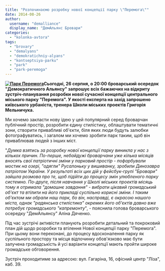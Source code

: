 ```yaml
---
title: "Розпочинаємо розробку нової концепції парку \"Перемога\""
date: 2014-08-26
author: 
  username: "demalliance"
  display_name: "ДемАльянс Бровари"
categories: 
  - "kolonka-avtora"
tags: 
  - "brovary"
  - "demalyans"
  - "demokratichniy-alyans"
  - "kontseptsiya-parku"
  - "park"
  - "park-peremoga"
---
```


**[![Парк Перемога](https://mpz.brovary.org/wp-content/uploads/2014/08/Park-Peremoga.jpg)](https://mpz.brovary.org/wp-content/uploads/2014/08/Park-Peremoga.jpg)Сьогодні, 26 серпня, о 20:00 броварський осередок "Демократичного Альянсу" запрошує всіх бажаючих на відкриту зустріч-планування розробки нової сучасної концепції центрального міського парку "Перемога". У якості експерта на захід запрошено київського урбаніста, тренера Школи міських проектів Григорія Мельничука.**

Ми хочемо закласти нову ідею у цей популярний серед броварчан публічний простір, розробити єдину стилістику, облаштувати тематичні зони, створити привабливі об'єкти, біля яких люди будуть залюбки фотографуватись, і загалом ми хочемо зробити парк таким, щоб він приваблював людей з інших міст.

"_Думка взятись за розробку нової концепції парку виникла у нас з кількох причин. По-перше, небайдужі броварчани уже кілька місяців вносять свої патріотичні зміни у парковий простір - пофарбували мостик на озері, "одягли" Русалоньку у вишиванку, зробили Динозавра патріотом України. У результаті всіх цих дій у фейсбук-групі "Бровари" зайшла розмова про те, щоб підійти до процесу змін улюбленого парку системно. По-друге, після навчання у Школі міських проектів місяць тому я отримала "домашнє завдання" - вибрати цікавий громадський об'єкт та втілити на його прикладі суспільно корисні зміни. І таким об'єктом ми обрали наш парк, бо він, насправді, є окрасою нашого міста, однак "радянська стилістика" окремих його об'єктів давно вже потребує громадського "капремонту_", - пояснила голова броварського осередку "ДемАльянсу" Аліна Дяченко.

Під час зустрічі активісти планують розробити детальний та покроковий план дій щодо розробки та втілення Нової концепції парку "Перемога". При цьому вони переконані, до процесу вдосконалення парку як суспільного простору та місця відпочинку обов'язково має бути залучена громадськість й усі варіанти концепції мають пройти широке громадське обговорення.

Зустріч проходитиме за адресою: вул. Гагаріна, 16, офісний центр "Ліза", каб. 39.
